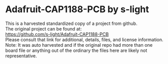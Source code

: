 
# Adafruit-CAP1188-PCB by s-light  
This is a harvested standardized copy of a project from github.  
The original project can be found at:  
https://github.com/s-light/Adafruit-CAP1188-PCB  
Please consult that link for additional, details, files, and license information.  
Note: It was auto harvested and if the original repo had more than one board file or anything out of the ordinary the files here are likely not representative.  
    